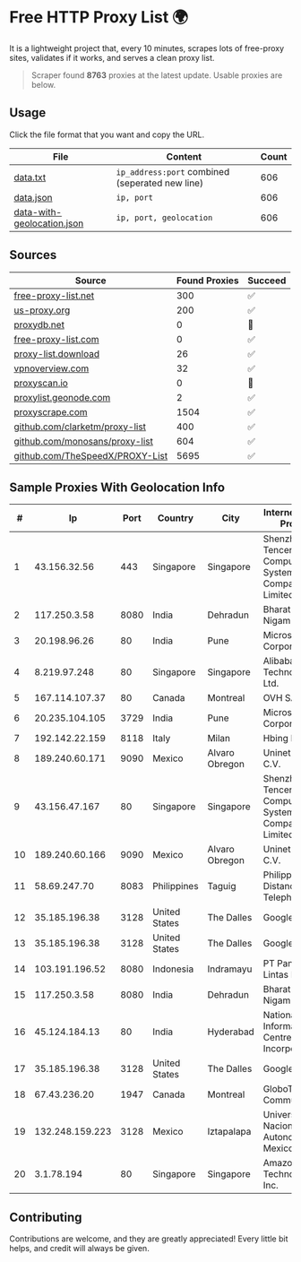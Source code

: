 
# Free HTTP Proxy List 🌍

It is a lightweight project that, every 10 minutes, scrapes lots of free-proxy sites, validates if it works, and serves a clean proxy list.


> Scraper found **8763** proxies at the latest update. Usable proxies are below.

## Usage

Click the file format that you want and copy the URL.


|File|Content|Count|
|----|-------|-----|
|[data.txt](https://raw.githubusercontent.com/themiralay/Proxy-List-World/master/data.txt)|`ip_address:port` combined (seperated new line)|606|
|[data.json](https://raw.githubusercontent.com/themiralay/Proxy-List-World/master/data.json)|`ip, port`|606|
|[data-with-geolocation.json](https://raw.githubusercontent.com/themiralay/Proxy-List-World/master/data-with-geolocation.json)|`ip, port, geolocation`|606|

## Sources

|Source|Found Proxies|Succeed|
|------|-------------|-------|
|[free-proxy-list.net](https://free-proxy-list.net)|300|✅|
|[us-proxy.org](https://www.us-proxy.org)|200|✅|
|[proxydb.net](http://proxydb.net)|0|🚫|
|[free-proxy-list.com](https://free-proxy-list.com/?page=&port=&type%5B%5D=http&type%5B%5D=https&up_time=0&search=Search)|0|✅|
|[proxy-list.download](https://www.proxy-list.download/HTTP)|26|✅|
|[vpnoverview.com](https://vpnoverview.com/privacy/anonymous-browsing/free-proxy-servers)|32|✅|
|[proxyscan.io](https://www.proxyscan.io)|0|🚫|
|[proxylist.geonode.com](https://proxylist.geonode.com/api/proxy-list?limit=300&page=1&sort_by=lastChecked&sort_type=desc&protocols=http,https)|2|✅|
|[proxyscrape.com](https://api.proxyscrape.com/v2/?request=displayproxies&protocol=http&timeout=10000&country=all&ssl=all&anonymity=all)|1504|✅|
|[github.com/clarketm/proxy-list](https://raw.githubusercontent.com/clarketm/proxy-list/master/proxy-list-raw.txt)|400|✅|
|[github.com/monosans/proxy-list](https://raw.githubusercontent.com/monosans/proxy-list/main/proxies/http.txt)|604|✅|
|[github.com/TheSpeedX/PROXY-List](https://raw.githubusercontent.com/TheSpeedX/PROXY-List/master/http.txt)|5695|✅|


## Sample Proxies With Geolocation Info

|#|Ip|Port|Country|City|Internet Service Provider|
|-|--|----|-------|----|-------------------------|
|1|43.156.32.56|443|Singapore|Singapore|Shenzhen Tencent Computer Systems Company Limited|
|2|117.250.3.58|8080|India|Dehradun|Bharat Sanchar Nigam Ltd|
|3|20.198.96.26|80|India|Pune|Microsoft Corporation|
|4|8.219.97.248|80|Singapore|Singapore|Alibaba (US) Technology Co., Ltd.|
|5|167.114.107.37|80|Canada|Montreal|OVH SAS|
|6|20.235.104.105|3729|India|Pune|Microsoft Corporation|
|7|192.142.22.159|8118|Italy|Milan|Hbing Limited|
|8|189.240.60.171|9090|Mexico|Alvaro Obregon|Uninet S.A. de C.V.|
|9|43.156.47.167|80|Singapore|Singapore|Shenzhen Tencent Computer Systems Company Limited|
|10|189.240.60.166|9090|Mexico|Alvaro Obregon|Uninet S.A. de C.V.|
|11|58.69.247.70|8083|Philippines|Taguig|Philippine Long Distance Telephone Co.|
|12|35.185.196.38|3128|United States|The Dalles|Google LLC|
|13|35.185.196.38|3128|United States|The Dalles|Google LLC|
|14|103.191.196.52|8080|Indonesia|Indramayu|PT Pangkalan Lintas Data|
|15|117.250.3.58|8080|India|Dehradun|Bharat Sanchar Nigam Ltd|
|16|45.124.184.13|80|India|Hyderabad|National Informatics Centre Services Incorporated|
|17|35.185.196.38|3128|United States|The Dalles|Google LLC|
|18|67.43.236.20|1947|Canada|Montreal|GloboTech Communications|
|19|132.248.159.223|3128|Mexico|Iztapalapa|Universidad Nacional Autonoma de Mexico|
|20|3.1.78.194|80|Singapore|Singapore|Amazon Technologies Inc.|



## Contributing

Contributions are welcome, and they are greatly appreciated! Every
little bit helps, and credit will always be given.

